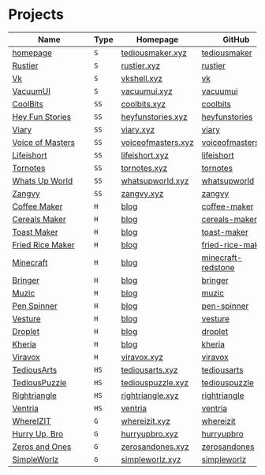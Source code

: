 # Projects

| <div style="width: 150px">Name</div>    | Type | Homepage                                                     | <div style="width: 140px">GitHub</div>                                   | <div style="width:120px">Public/Private</div> | <div style="width: 100px">Domain Fee</div> | Money |
| --------------------------------------- | ---- | ------------------------------------------------------------ | ------------------------------------------------------------------------ | --------------------------------------------- | ------------------------------------------ | ----- |
| [homepage](./homepage.md)               | `S`  | [tediousmaker.xyz](https://tediousmaker.xyz)                 | [tediousmaker](https://github.com/tediousmaker/homepage)                 | `Public`                                      | $0.00                                      |       |
| [Rustier](./rustier.md)                 | `S`  | [rustier.xyz](https://rustier.xyz)                           | [rustier](https://github.com/tediousmaker/rusiter)                       | `Public`                                      | $0.00                                      |       |
| [Vk](./vk.md)                           | `S`  | [vkshell.xyz](https://vkshell.xyz)                           | [vk](https://github.com/tediousmaker/vk)                                 | `Public`                                      | $0.00                                      |       |
| [VacuumUI](./vacuumui.md)               | `S`  | [vacuumui.xyz](https://vacuumui.xyz)                         | [vacuumui](https://github.com/tediousmaker/vacuumui)                     | `Public`                                      | $0.00                                      |       |
| [CoolBits](./coolbits.md)               | `SS` | [coolbits.xyz](https://coolbits.xyz)                         | [coolbits](https://github.com/tediousmaker/coolbits)                     | `Later Public`                                | $0.00                                      |       |
| [Hey Fun Stories](./heyfunstories.md)   | `SS` | [heyfunstories.xyz](https://heyfunstories.xyz)               | [heyfunstories](https://github.com/tediousmaker/heyfunstories)           | `Later Public`                                | $0.00                                      |       |
| [Viary](./viary.md)                     | `SS` | [viary.xyz](https://viary.xyz)                               | [viary](https://github.com/tediousmaker/viary)                           | `Private`                                     | $0.00                                      |       |
| [Voice of Masters](./voiceofmasters.md) | `SS` | [voiceofmasters.xyz](https://voiceofmasters.xyz)             | [voiceofmasters](https://github.com/tediousmaker/voiceofmasters)         | `Private`                                     | $0.00                                      |       |
| [Lifeishort](./lifeishort.md)           | `SS` | [lifeishort.xyz](https://lifeishort.xyz)                     | [lifeishort](https://github.com/tediousmaker/lifeishort)                 | `Private`                                     | $0.00                                      |       |
| [Tornotes](./tornotes.md)               | `SS` | [tornotes.xyz](https://tornotes.xyz)                         | [tornotes](https://github.com/tediousmaker/tornotes)                     | `Private`                                     | $0.00                                      |       |
| [Whats Up World](./whatsupworld.md)     | `SS` | [whatsupworld.xyz](https://whatsupworld.xyz)                 | [whatsupworld](https://github.com/tediousmaker/whatsupworld)             | `Private`                                     | $0.00                                      |       |
| [Zangvy](./zangvy.md)                   | `SS` | [zangvy.xyz](https://zangvy.xyz)                             | [zangvy](https://github.com/tediousmaker/zangvy)                         | `Later Public`                                | $0.00                                      |       |
| [Coffee Maker](./coffeemaker.md)        | `H`  | [blog](https://tediousmaker.xyz/projects/coffee-maker)       | [coffee-maker](https://github.com/tediousmaker/coffee-maker)             | `Public`                                      | $0.00                                      |       |
| [Cereals Maker](./cerealsmaker.md)      | `H`  | [blog](https://tediousmaker.xyz/projects/cereals-maker)      | [cereals-maker](https://github.com/tediousmaker/cereals-maker)           | `Public`                                      | $0.00                                      |       |
| [Toast Maker](./toastmaker.md)          | `H`  | [blog](https://tediousmaker.xyz/projects/toast-maker)        | [toast-maker](https://github.com/tediousmaker/toast-maker)               | `Public`                                      | $0.00                                      |       |
| [Fried Rice Maker](./friedricemaker.md) | `H`  | [blog](https://tediousmaker.xyz/projects/fried-rice-maker)   | [fried-rice-maker](https://github.com/tediousmaker/fried-rice-maker)     | `Public`                                      | $0.00                                      |       |
| [Minecraft](./minecraft.md)             | `H`  | [blog](https://tediousmaker.xyz/projects/minecraft-redstone) | [minecraft-redstone](https://github.com/tediousmaker/minecraft-redstone) | `Public`                                      | $0.00                                      |       |
| [Bringer](./bringer.md)                 | `H`  | [blog](https://tediousmaker.xyz/projects/bringer)            | [bringer](https://github.com/tediousmaker/bringer)                       | `Public`                                      | $0.00                                      |       |
| [Muzic](./muzic.md)                     | `H`  | [blog](https://tediousmaker.xyz/projects/muzic)              | [muzic](https://github.com/tediousmaker/muzic)                           | `Public`                                      | $0.00                                      |       |
| [Pen Spinner](./penspinner.md)          | `H`  | [blog](https://tediousmaker.xyz/projects/pen-spinner)        | [pen-spinner](https://github.com/tediousmaker/pen-spinner)               | `Public`                                      | $0.00                                      |       |
| [Vesture](./vesture.md)                 | `H`  | [blog](https://tediousmaker.xyz/projects/vesture)            | [vesture](https://github.com/tediousmaker/vesture)                       | `Public`                                      | $0.00                                      |       |
| [Droplet](./droplet.md)                 | `H`  | [blog](https://tediousmaker.xyz/projects/droplet)            | [droplet](https://github.com/tediousmaker/droplet)                       | `Public`                                      | $0.00                                      |       |
| [Kheria](./kheria.md)                   | `H`  | [blog](https://tediousmaker.xyz/projects/kheria)             | [kheria](https://github.com/tediousmaker/kheria)                         | `Public`                                      | $0.00                                      |       |
| [Viravox](./kheria.md)                  | `H`  | [viravox.xyz](https://viravox.xyz)                           | [viravox](https://github.com/tediousmaker/viravox)                       | `Private`                                     | $0.00                                      |       |
| [TediousArts](./tediousarts.md)         | `HS` | [tediousarts.xyz](https://tediousarts.xyz)                   | [tediousarts](https://github.com/tediousmaker/tediousarts)               | `Private`                                     | $0.00                                      |       |
| [TediousPuzzle](./tediouspuzzle.md)     | `HS` | [tediouspuzzle.xyz](https://tediouspuzzle.xyz)               | [tediouspuzzle](https://github.com/tediousmaker/tediouspuzzle)           | `Private`                                     | $0.00                                      |       |
| [Rightriangle](./rightriangle.md)       | `HS` | [rightriangle.xyz](https://rightriangle.xyz)                 | [rightriangle](https://github.com/tediousmaker/rightriangle)             | `Private`                                     | $0.00                                      |       |
| [Ventria](./ventria.md)                 | `HS` | [ventria](https://ventria.xyz)                               | [ventria](https://github.com/tediousmaker/ventria)                       | `Private`                                     | $0.00                                      |       |
| [WhereIZIT](./whereizit.md)             | `G`  | [whereizit.xyz](https://whereizit.xyz)                       | [whereizit](https://github.com/tediousmaker/whereizit)                   | `Private`                                     | $0.00                                      |       |
| [Hurry Up, Bro](./hurryupbro.md)        | `G`  | [hurryupbro.xyz](https://hurryupbro.xyz)                     | [hurryupbro](https://github.com/tediousmaker/hurryupbro)                 | `Private`                                     | $0.00                                      |       |
| [Zeros and Ones](./zerosandones.md)     | `G`  | [zerosandones.xyz](https://zerosandones.xyz)                 | [zerosandones](https://github.com/tediousmaker/zerosandones)             | `Private`                                     | $0.00                                      |       |
| [SimpleWorlz](./simpleworlz.md)         | `G`  | [simpleworlz.xyz](https://simpleworlz.xyz)                   | [simpleworlz](https://github.com/tediousmaker/simpleworlz)               | `Private`                                     | $0.00                                      |       |
